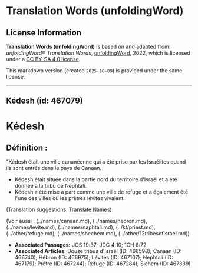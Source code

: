 # Translation Words (unfoldingWord)

## License Information

**Translation Words (unfoldingWord)** is based on and adapted from: _unfoldingWord® Translation Words_, [unfoldingWord](https://unfoldingword.org/utw), 2022, which is licensed under a [CC BY-SA 4.0 license](https://creativecommons.org/licenses/by-sa/4.0/legalcode.en).

This markdown version (created `2025-10-09`) is provided under the same license.



--------------------------------

## Kédesh (id: 467079)

Kédesh
======

Définition :
------------

"Kédesh était une ville cananéenne qui a été prise par les Israélites quand ils sont entrés dans le pays de Canaan.

* Kédesh était située dans la partie nord du territoire d'Israël et a été donnée à la tribu de Nephtali.
* Kédesh a été mise à part comme une ville de refuge et a également été l'une des villes où les prêtres lévites vivaient.

(Translation suggestions: [Translate Names](rc://en/ta/man/translate/translate-names))

(Voir aussi : (../names/canaan.md), (../names/hebron.md), (../names/levite.md), (../names/naphtali.md), (../kt/priest.md), (../other/refuge.md), (../names/shechem.md), (../other/12tribesofisrael.md))

* **Associated Passages:** JOS 19:37; JDG 4:10; 1CH 6:72
* **Associated Articles:** Douze tribus d'Israël (ID: 466598); Canaan (ID: 466740); Hébron (ID: 466975); Lévites (ID: 467107); Nephtali (ID: 467179); Prêtre (ID: 467244); Refuge (ID: 467284); Sichem (ID: 467339)

